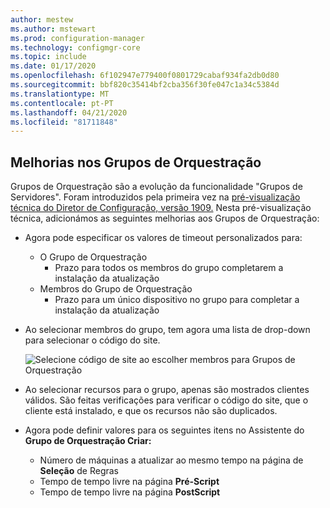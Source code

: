```yaml
---
author: mestew
ms.author: mstewart
ms.prod: configuration-manager
ms.technology: configmgr-core
ms.topic: include
ms.date: 01/17/2020
ms.openlocfilehash: 6f102947e779400f0801729cabaf934fa2db0d80
ms.sourcegitcommit: bbf820c35414bf2cba356f30fe047c1a34c5384d
ms.translationtype: MT
ms.contentlocale: pt-PT
ms.lasthandoff: 04/21/2020
ms.locfileid: "81711848"
---
```

## <a name="improvements-to-orchestration-groups"></a><a name="bkmk_orch"></a>Melhorias nos Grupos de Orquestração
<!--3098816-->

Grupos de Orquestração são a evolução da funcionalidade "Grupos de Servidores". Foram introduzidos pela primeira vez na [pré-visualização técnica do Diretor de Configuração, versão 1909.](../../../2019/technical-preview-1909.md) Nesta pré-visualização técnica, adicionámos as seguintes melhorias aos Grupos de Orquestração:

- Agora pode especificar os valores de timeout personalizados para:
  - O Grupo de Orquestração
    - Prazo para todos os membros do grupo completarem a instalação da atualização
   - Membros do Grupo de Orquestração
     - Prazo para um único dispositivo no grupo para completar a instalação da atualização

- Ao selecionar membros do grupo, tem agora uma lista de drop-down para selecionar o código do site.

   ![Selecione código de site ao escolher membros para Grupos de Orquestração](../../media/3098816-orchestration-groups-site-code.png)

- Ao selecionar recursos para o grupo, apenas são mostrados clientes válidos. São feitas verificações para verificar o código do site, que o cliente está instalado, e que os recursos não são duplicados.

- Agora pode definir valores para os seguintes itens no Assistente do **Grupo de Orquestração Criar:**
    - Número de máquinas a atualizar ao mesmo tempo na página de **Seleção** de Regras
    - Tempo de tempo livre na página **Pré-Script**
    - Tempo de tempo livre na página **PostScript**




